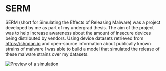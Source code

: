 # SERM
SERM (short for Simulating the Effects of Releasing Malware) was a project developed by me as part of my undergrad thesis. The aim of the project was to help increase awareness about the amount of insecure devices being distributed by vendors. Using device datasets retrieved from https://shodan.io and open-source information about publically known strains of malware I was able to build a model that simulated the release of these malware strains over my datasets.

![Preview of a simulation](https://raw.githubusercontent.com/jmknwls/serm/master/preview/during-simulation.png)
